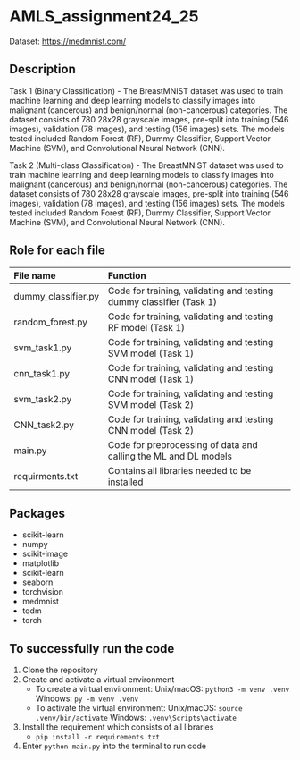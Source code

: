# AMLS_assignment24_25
Dataset: https://medmnist.com/
## Description
Task 1 (Binary Classification) - The BreastMNIST dataset was used to train machine learning and deep learning models to classify images into malignant (cancerous) and benign/normal (non-cancerous) categories. The dataset consists of 780 28x28 grayscale images, pre-split into training (546 images), validation (78 images), and testing (156 images) sets. The models tested included Random Forest (RF), Dummy Classifier, Support Vector Machine (SVM), and Convolutional Neural Network (CNN).

Task 2 (Multi-class Classification) - The BreastMNIST dataset was used to train machine learning and deep learning models to classify images into malignant (cancerous) and benign/normal (non-cancerous) categories. The dataset consists of 780 28x28 grayscale images, pre-split into training (546 images), validation (78 images), and testing (156 images) sets. The models tested included Random Forest (RF), Dummy Classifier, Support Vector Machine (SVM), and Convolutional Neural Network (CNN).




## Role for each file 
| File name                   | Function                                                                       |
|:----------------------------|:-------------------------------------------------------------------------------|
| dummy_classifier.py         | Code for training, validating and testing dummy classifier (Task 1)            |
| random_forest.py            | Code for training, validating and testing RF model   (Task 1)                  | 
| svm_task1.py                | Code for training, validating and testing SVM model  (Task 1)                  | 
| cnn_task1.py                | Code for training, validating and testing CNN model   (Task 1)                 |
| svm_task2.py                | Code for training, validating and testing SVM model  (Task 2)                  | 
| CNN_task2.py                | Code for training, validating and testing CNN model  (Task 2)                  |
| main.py                     | Code for preprocessing of data and calling the ML and DL models                |
| requirments.txt             | Contains all libraries needed to be installed                                  |

## Packages
- scikit-learn
- numpy
- scikit-image
- matplotlib
- scikit-learn
- seaborn
- torchvision
- medmnist
- tqdm
- torch

## To successfully run the code
1. Clone the repository
2. Create and activate a virtual environment
    - To create a virtual environment:
        Unix/macOS: `python3 -m venv .venv`
        Windows: `py -m venv .venv`
    - To activate the virtual environment:
    Unix/macOS: `source .venv/bin/activate`
    Windows: `.venv\Scripts\activate`
3. Install the requirement which consists of all libraries
    - `pip install -r requirements.txt`
4. Enter `python main.py` into the terminal to run code
